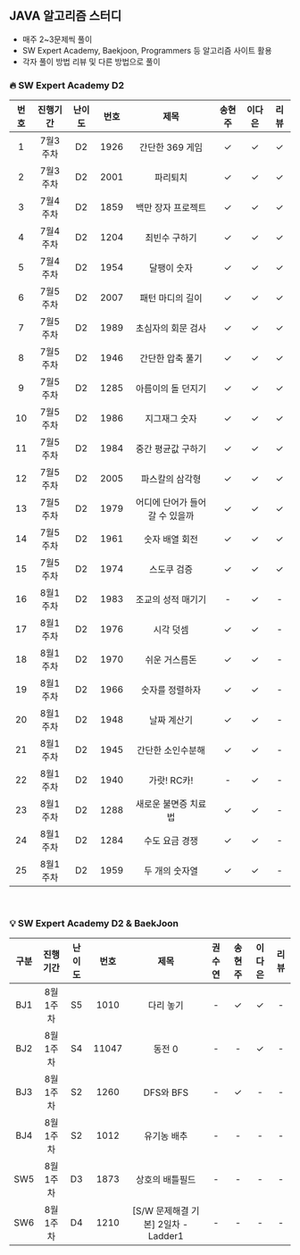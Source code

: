 ## JAVA 알고리즘 스터디
- 매주 2~3문제씩 풀이
- SW Expert Academy, Baekjoon, Programmers 등 알고리즘 사이트 활용
- 각자 풀이 방법 리뷰 및 다른 방법으로 풀이



### 🔥 SW Expert Academy D2

| 번호  | 진행기간  | 난이도 |  번호  |        제목         | 송현주 | 이다은 | 리뷰  |
|:---:|:-----:|:---:|:----:|:-----------------:|:---:|:---:|:---:|
|  1  | 7월3주차 | D2  | 1926 |    간단한 369 게임     |  ✓  |  ✓  |  ✓  |
|  2  | 7월3주차 | D2  | 2001 |       파리퇴치        |  ✓  |  ✓  |  ✓  |
|  3  | 7월4주차 | D2  | 1859 |    백만 장자 프로젝트     |  ✓  |  ✓  |  ✓  |
|  4  | 7월4주차 | D2  | 1204 |      최빈수 구하기      |  ✓  |  ✓  |  ✓  |
|  5  | 7월4주차 | D2  | 1954 |      달팽이 숫자       |  ✓  |  ✓  |  ✓  |
|  6  | 7월5주차 | D2  | 2007 |     패턴 마디의 길이     |  ✓  |  ✓  |  ✓  |
|  7  | 7월5주차 | D2  | 1989 |    초심자의 회문 검사     |  ✓  |  ✓  |  ✓  |
|  8  | 7월5주차 | D2  | 1946 |     간단한 압축 풀기     |  ✓  |  ✓  |  ✓  |
|  9  | 7월5주차 | D2  | 1285 |    아름이의 돌 던지기     |  ✓  |  ✓  |  ✓  |
| 10  | 7월5주차 | D2  | 1986 |      지그재그 숫자      |  ✓  |  ✓  |  ✓  |
| 11  | 7월5주차 | D2  | 1984 |    중간 평균값 구하기     |  ✓  |  ✓  |  ✓  |
| 12  | 7월5주차 | D2  | 2005 |     파스칼의 삼각형      |  ✓  |  ✓  |  ✓  |
| 13  | 7월5주차 | D2  | 1979 | 어디에 단어가 들어갈 수 있을까 |  ✓  |  ✓  |  ✓  |
| 14  | 7월5주차 | D2  | 1961 |     숫자 배열 회전      |  ✓  |  ✓  |  ✓  |
| 15  | 7월5주차 | D2  | 1974 |      스도쿠 검증       |  ✓  |  ✓  |  ✓  |
| 16  | 8월1주차 | D2  | 1983 |    조교의 성적 매기기     |  -  |  ✓  |  -  |
| 17  | 8월1주차 | D2  | 1976 |       시각 덧셈       |  ✓  |  ✓  |  -  |
| 18  | 8월1주차 | D2  | 1970 |      쉬운 거스름돈      |  ✓  |  ✓  |  -  |
| 19  | 8월1주차 | D2  | 1966 |     숫자를 정렬하자      |  ✓  |  ✓  |  -  |
| 20  | 8월1주차 | D2  | 1948 |      날짜 계산기       |  ✓  |  ✓  |  -  |
| 21  | 8월1주차 | D2  | 1945 |     간단한 소인수분해     |  ✓  |  ✓  |  -  |
| 22  | 8월1주차 | D2  | 1940 |     가랏! RC카!      |  -  |  ✓  |  -  |
| 23  | 8월1주차 | D2  | 1288 |    새로운 불면증 치료법    |  ✓  |  ✓  |  -  |
| 24  | 8월1주차 | D2  | 1284 |     수도 요금 경쟁      |  ✓  |  ✓  |  -  |
| 25  | 8월1주차 | D2  | 1959 |     두 개의 숫자열      |  ✓  |  ✓  |  -  |


<br/>

### 💡 SW Expert Academy D2 & BaekJoon 
|구분|  진행기간  | 난이도 |  번호  |        제목        | 권수연 | 송현주 | 이다은  | 리뷰  |
|:---:|:-----:|:---:|:----:|:-----------------:|:---:|:---:|:----:|:---:|
|BJ1| 8월1주차| S5  | 1010 |    다리 놓기   |  -  |  ✓  |  ✓   | -  |
|BJ2| 8월1주차| S4  | 11047 |   동전 0   |  -  |  -  |  ✓   | -  |
|BJ3| 8월1주차| S2  | 1260 |    DFS와 BFS   |  -  |  ✓  |  -   | -  |
|BJ4| 8월1주차| S2  | 1012 |    유기농 배추   |  -  |  -  |  -   | -  |
|SW5| 8월1주차| D3  | 1873 |    상호의 배틀필드   |  -  |  -  |  -   | -  |
|SW6| 8월1주차| D4  | 1210 |    [S/W 문제해결 기본] 2일차 - Ladder1   |  -  |  -  |  -   | -  |
